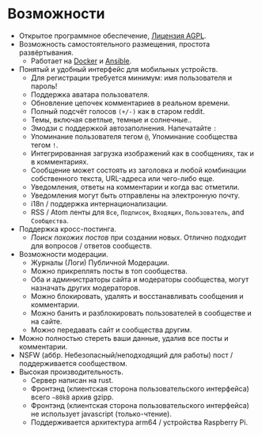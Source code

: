 # Возможности

- Открытое программное обеспечение, [Лицензия AGPL](/LICENSE).
- Возможность самостоятельного размещения, простота развёртывания.
  - Работает на [Docker](#docker) и [Ansible](#ansible).
- Понятый и удобный интерфейс для мобильных устройств.
  - Для регистрации требуется минимум: имя пользователя и пароль!
  - Поддержка аватара пользователя.
  - Обновление цепочек комментариев в реальном времени.
  - Полный подсчёт голосов `(+/-)` как в старом reddit.
  - Темы, включая светлые, темные и солнечные..
  - Эмодзи с поддержкой автозаполнения. Напечатайте `:`
  - Упоминание пользователя тегом `@`, Упоминание сообщества тегом `!`.
  - Интегрированная загрузка изображений как в сообщениях, так и в комментариях.
  - Сообщение может состоять из заголовка и любой комбинации собственного текста, URL-адреса или чего-либо еще.
  - Уведомления, ответы на комментарии и когда вас отметили.
  - Уведомления могут быть отправлены на электронную почту.
  - i18n / поддержка интернационализации.
  - RSS / Atom ленты для `Все`, `Подписок`, `Входящих`, `Пользователь`, and `Сообщества`.
- Поддержка кросс-постинга.
  - _Поиск похожих постов_ при создании новых. Отлично подходит для вопросов / ответов сообществ.
- Возможности модерации.
  - Журналы (Логи) Публичной Модерации.
  - Можно прикреплять посты в топ сообщества.
  - Оба и администраторы сайта и модераторы сообщества, могут назначать других модераторов.
  - Можно блокировать, удалять и восстанавливать сообщения и комментарии.
  - Можно банить и разблокировать пользователей в сообществе и на сайте.
  - Можно передавать сайт и сообщества другим.
- Можно полностью стереть ваши данные, удалив все посты и комментарии.
- NSFW (аббр. Небезопасный/неподходящий для работы) пост / поддерживается сообществом.
- Высокая производительность.
  - Сервер написан на rust.
  - Фронтэнд (клиентская сторона пользовательского интерфейса) всего `~80kB` архив gzipp.
  - Фронтэнд (клиентская сторона пользовательского интерфейса) не использует javascript (только-чтение).
  - Поддерживается архитектура arm64 / устройства Raspberry Pi.
